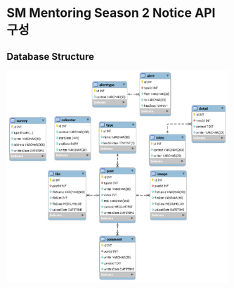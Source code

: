 # SM Mentoring Season 2 Notice API 구성

## Database Structure

![mentoring_notice_er](https://github.com/MotivationMentoringSeason2/SM_Mentoring_Server/blob/master/NoticeAPI/image/mentoring_notice_er.png)